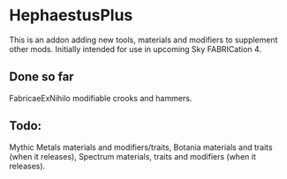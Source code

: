 # HephaestusPlus
This is an addon adding new tools, materials and modifiers to supplement other mods.
Initially intended for use in upcoming Sky FABRICation 4.

## Done so far
FabricaeExNihilo modifiable crooks and hammers.

## Todo:
Mythic Metals materials and modifiers/traits,
Botania materials and traits (when it releases),
Spectrum materials, traits and modifiers (when it releases).
